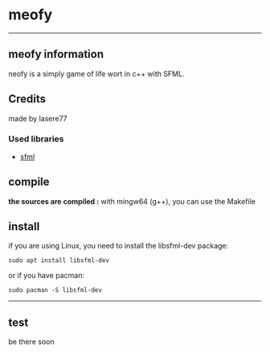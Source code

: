 # meofy

---
## meofy information
neofy is a simply game of life wort in c++ with SFML.

## Credits

made by lasere77 

### Used libraries
- [sfml](https://github.com/SFML/SFML)


## compile
**the sources are compiled :**
with mingw64 (g++), you can use the Makefile

## install

if you are using Linux, you need to install the libsfml-dev package:

    sudo apt install libsfml-dev

or if you have pacman:

    sudo pacman -S libsfml-dev

---

## test 
be there soon